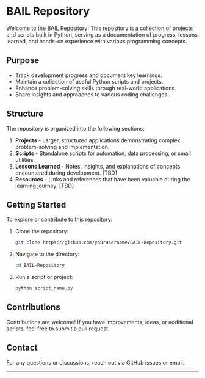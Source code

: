 # BAIL Repository

Welcome to the BAIL Repository! This repository is a collection of projects and scripts built in Python, serving as a documentation of progress, lessons learned, and hands-on experience with various programming concepts.

## Purpose
- Track development progress and document key learnings.
- Maintain a collection of useful Python scripts and projects.
- Enhance problem-solving skills through real-world applications.
- Share insights and approaches to various coding challenges.

## Structure
The repository is organized into the following sections:

1. **Projects** - Larger, structured applications demonstrating complex problem-solving and implementation.
2. **Scripts** - Standalone scripts for automation, data processing, or small utilities.
3. **Lessons Learned** - Notes, insights, and explanations of concepts encountered during development. [TBD]
4. **Resources** - Links and references that have been valuable during the learning journey. [TBD]

## Getting Started
To explore or contribute to this repository:
1. Clone the repository:
   ```bash
   git clone https://github.com/yourusername/BAIL-Repository.git
   ```
2. Navigate to the directory:
   ```bash
   cd BAIL-Repository
   ```
3. Run a script or project:
   ```bash
   python script_name.py
   ```

## Contributions
Contributions are welcome! If you have improvements, ideas, or additional scripts, feel free to submit a pull request.

## Contact
For any questions or discussions, reach out via GitHub issues or email.

---

